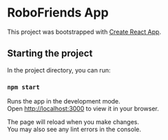 # RoboFriends App

This project was bootstrapped with [Create React App](https://github.com/facebook/create-react-app).

## Starting the project

In the project directory, you can run:

### `npm start`

Runs the app in the development mode.\
Open [http://localhost:3000](http://localhost:3000) to view it in your browser.

The page will reload when you make changes.\
You may also see any lint errors in the console.

